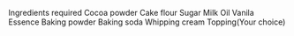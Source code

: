 Ingredients required 
Cocoa powder 
Cake flour
Sugar
Milk
Oil
Vanila Essence
Baking powder
Baking soda
Whipping cream
Topping(Your choice)